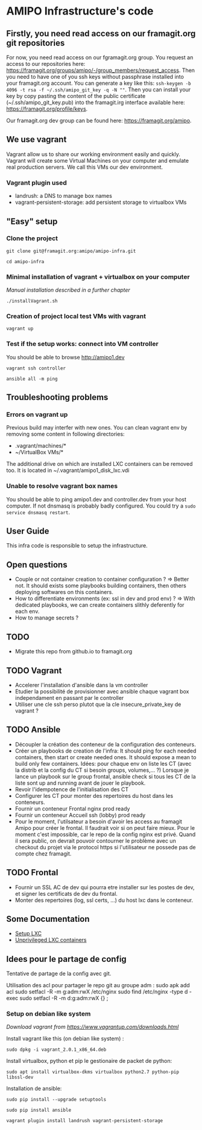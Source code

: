 AMIPO Infrastructure's code
=======

## Firstly, you need read access on our framagit.org git repositories
For now, you need read access on our fgramagit.org group.
You request an access to our repositories here: <a href="https://framagit.org/groups/amipo/-/group_members/request_access">https://framagit.org/groups/amipo/-/group_members/request_access</a>.
Then you need to have one of you ssh keys without passphrase installed into your framagit.org account.
You can generate a key like this: `ssh-keygen -b 4096 -t rsa -f ~/.ssh/amipo_git_key -q -N ""`.
Then you can install your key by copy pasting the content of the public certificate (~/.ssh/amipo_git_key.pub) into the framagit.irg interface available here: <a href="https://framagit.org/profile/keys">https://framagit.org/profile/keys</a>.

Our framagit.org dev group can be found here: <a href="https://framagit.org/amipo">https://framagit.org/amipo</a>.

## We use vagrant
Vagrant allow us to share our working environment easily and quickly.
Vagrant will create some Virtual Machines on your computer and emulate real production servers.
We call this VMs our dev environment.

### Vagrant plugin used
* landrush: a DNS to manage box names
* vagrant-persistent-storage: add persistent storage to virtualbox VMs

## "Easy" setup

### Clone the project
`git clone git@framagit.org:amipo/amipo-infra.git` 

`cd amipo-infra`

### Minimal installation of vagrant + virtualbox on your computer
_Manual installation described in a further chapter_

`./installVagrant.sh`

### Creation of project local test VMs with vagrant
`vagrant up`

### Test if the setup works: connect into VM controller
You should be able to browse <a href="http://amipo1.dev">http://amipo1.dev</a>

`vagrant ssh controller`

`ansible all -m ping`

## Troubleshooting problems

### Errors on vagrant up
Previous build may interfer with new ones. You can clean vagrant env by removing some content in following directories:
* .vagrant/machines/*
* ~/VirtualBox VMs/*

The additional drive on which are installed LXC containers can be removed too. It is located in ~/.vagrant/amipo1_disk_lxc.vdi

### Unable to resolve vagrant box names
You should be able to ping amipo1.dev and controller.dev from your host computer. If not dnsmasq is probably badly configured. You could try a `sudo service dnsmasq restart`.

## User Guide
This infra code is responsible to setup the infrastructure.

## Open questions
* Couple or not container creation to container configuration ? => Better not. It should exists some playbooks building containers, then others deploying softwares on this containers.
* How to differentiate environments (ex: ssl in dev and prod env) ? => With dedicated playbooks, we can create containers slithly deferently for each env.
* How to manage secrets ?

## TODO
* Migrate this repo from github.io to framagit.org


## TODO Vagrant
* Accelerer l'installation d'ansible dans la vm controller
* Etudier la possibilité de provisionner avec ansible chaque vagrant box independament en passant par le controller
* Utiliser une cle ssh perso plutot que la cle insecure_private_key de vagrant ?


## TODO Ansible
* Découpler la création des conteneur de la configuration des conteneurs.
* Créer un playbooks de creation de l'infra: It should ping for each needed containers, then start or create needed ones. It should expose a mean to build only few containers. Idées: pour chaque env on liste les CT (avec la distrib et la config du CT si besoin groups, volumes,... ?) Lorsque je lance un playbook sur le group frontal, ansible check si tous les CT de la liste sont up and running avant de jouer le playbook.
* Revoir l'idempotence de l'initialisation des CT
* Configurer les CT pour monter des repertoires du host dans les conteneurs.
* Fournir un conteneur Frontal nginx prod ready
* Fournir un conteneur Accueil ssh (lobby) prod ready
* Pour le moment, l'utilsateur a besoin d'avoir les access au framagit Amipo pour créer le frontal. Il faudrait voir si on peut faire mieux. Pour le moment c'est impossible, car le repo de la config nginx est privé. Quand il sera public, on devrait pouvoir contourner le problème avec un checkout du projet via le protocol https si l'utilisateur ne possede pas de compte chez framagit.


## TODO Frontal
* Fournir un SSL AC de dev qui pourra etre installer sur les postes de dev, et signer les certificats de dev du frontal.
* Monter des repertoires (log, ssl certs, ...) du host lxc dans le conteneur.


## Some Documentation
* <a href="https://help.ubuntu.com/lts/serverguide/lxc.html">Setup LXC</a>
* <a href="https://stgraber.org/2014/01/17/lxc-1-0-unprivileged-containers/">Unprivileged LXC containers</a>


## Idees pour le partage de config
Tentative de partage de la config avec git.

Utilisation des acl pour partager le repo git au groupe adm :
sudo apk add acl
sudo setfacl -R -m g:adm:rwX /etc/nginx
sudo find /etc/nginx -type d -exec sudo setfacl -R -m d:g:adm:rwX {} \;


### Setup on debian like system
_Download vagrant from https://www.vagrantup.com/downloads.html_

Install vagrant like this (on debian like system) : 

`sudo dpkg -i vagrant_2.0.1_x86_64.deb`

Install virtualbox, python et pip le gestionaire de packet de python:

`sudo apt install virtualbox-dkms virtualbox python2.7 python-pip libssl-dev`

Installation de ansible:

`sudo pip install --upgrade setuptools`

`sudo pip install ansible`

`vagrant plugin install landrush vagrant-persistent-storage`

